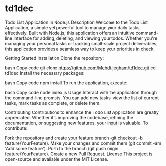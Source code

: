 # td1dec

Todo List Application in Node.js
Description
Welcome to the Todo List Application, a simple yet powerful tool to manage your daily tasks effectively. Built with Node.js, this application offers an intuitive command-line interface for adding, deleting, and viewing your todos. Whether you're managing your personal tasks or tracking small-scale project deliverables, this application provides a seamless way to keep your priorities in check.

Getting Started
Installation
Clone the repository:

bash
Copy code
git clone https://github.com/Mehdi-jegham/td1dec.git
cd td1dec
Install the necessary packages:

bash
Copy code
npm install
To run the application, execute:

bash
Copy code
node index.js
Usage
Interact with the application through the command-line prompts. You can add new tasks, view the list of current tasks, mark tasks as complete, or delete them.

Contributing
Contributions to enhance the Todo List Application are greatly appreciated. Whether it's improving the codebase, refining the documentation, or suggesting new features, your input is valuable. To contribute:

Fork the repository and create your feature branch (git checkout -b feature/YourFeature).
Make your changes and commit them (git commit -am 'Add some feature').
Push to the branch (git push origin feature/YourFeature).
Create a new Pull Request.
License
This project is open-source and available under the MIT License.
